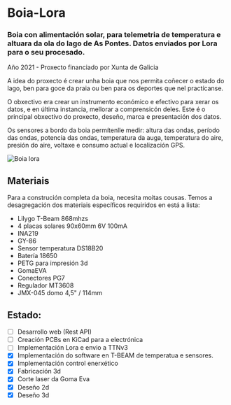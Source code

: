 # Boia-Lora
### Boia con alimentación solar, para telemetria de temperatura e altuara da ola do lago de As Pontes. Datos enviados por Lora para o seu procesado.

Año 2021 - Proxecto financiado por Xunta de Galicia

A idea do proxecto é crear unha boia que nos permita coñecer o estado do lago, ben para goce da praia ou ben para os deportes que nel practícanse.

O obxectivo era crear un  instrumento económico e efectivo para xerar os datos, e en última instancia, mellorar a comprensicón deles. Este é o principal obxectivo do proxecto, deseño, marca e presentación dos datos.

Os sensores a bordo da boia permítenlle medir: altura das ondas, período das ondas, potencia das ondas, temperatura da auga, temperatura do aire, presión do aire, voltaxe e consumo actual e localización GPS.

![Boia lora](https://raw.githubusercontent.com/CyberMODE/Boya-Lora/a475e333dc13617cde9e1c0f26b45d9383a39084/images/IMG_3604.jpg)

## Materiais

Para a construción completa da boia, necesita moitas cousas. Temos a desagregación dos materiais específicos requiridos en está a lista:

- Lilygo T-Beam 868mhzs
- 4 placas solares 90x60mm 6V 100mA
- INA219
- GY-86
- Sensor temperatura DS18B20
- Batería 18650
- PETG para impresión 3d
- GomaEVA
- Conectores PG7
- Regulador MT3608
- JMX-045 domo 4,5" / 114mm

## Estado:
- [ ] Desarrollo web (Rest API)
- [ ] Creación PCBs en KiCad para a electrónica
- [ ] Implementación Lora e envio a TTNv3
- [x] Implementación do software en T-BEAM de temperatua e sensores.
- [x] Implementación control enerxético
- [x] Fabricación 3d
- [x] Corte laser da Goma Eva
- [x] Deseño 2d
- [x] Deseño 3d
